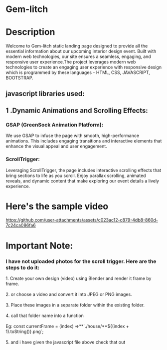 # Gem-litch


# Description

Welcome to Gem-litch static landing page designed to provide all the essential information about our upcoming interior design event. Built with modern web technologies, our site ensures a seamless, engaging, and responsive user experience.The project leverages modern web technologies to create an engaging user experience with responsive design which is programmed by these languages -
HTML,
CSS,
JAVASCRIPT,
BOOTSTRAP.

<h2>javascript libraries used:<br>

<h2>1 .Dynamic Animations and Scrolling Effects:<br></h2>
<h3> GSAP (GreenSock Animation Platform):</h3>
We use GSAP to infuse the page with smooth, high-performance animations. This includes engaging transitions and interactive elements that enhance the visual appeal and          user engagement.
<h3> ScrollTrigger: </h3>
Leveraging ScrollTrigger, the page includes interactive scrolling effects that bring sections to life as you scroll. Enjoy parallax scrolling, animated reveals, and dynamic content that              make exploring our event details a lively experience.


# __Here's the sample video__


https://github.com/user-attachments/assets/c023ac12-c879-4db8-860d-7c24ca086fa6


<h1>Important Note:</h1>

<h3>I have not uploaded photos for the scroll trigger. Here are the steps to do it:</h3>

<p>
1. Create your own design (video) using Blender and render it frame by frame.<br><br>
2. or choose a video and convert it into JPEG or PNG images.<br><br>
3. Place these images in a separate folder within the existing folder.<br><br>
4. call that folder name into a function <br><br>
Eg: const currentFrame = (index) =>**`./house/**${(index + 1).toString()}.png`;<br><br>
5. and i have given the javascript file above check that out
</p>






